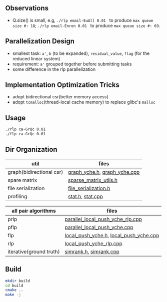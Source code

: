 ## Observations

* Q.size() is small, e.g, `./rlp email-EuAll 0.01 ` to produce `max queue size #: 18`; `./rlp email-Enron 0.01 ` to produce
`max queue size #: 69`.

## Parallelization Design

* smallest task: `a'`, `b` (to be expanded), `residual_value`, `flag` (for the reduced linear system)
* requirement: `a'` grouped together before submitting tasks
* some difference in the rlp parallelization

## Implementation Optimization Tricks

* adopt bidirectional csr(better memory access)
* adopt `tcmalloc`(thread-local cache memory) to replace glibc's `malloc`

## Usage


```zsh
./rlp ca-GrQc 0.01
./flp ca-GrQc 0.01
```

## Dir Organization

util | files
--- | ---
graph(bidirectional csr) | [graph_yche.h](util/graph_yche.h), [graph_yche.cpp](util/graph_yche.cpp)
spare matrix | [sparse_matrix_utils.h](util/sparse_matrix_utils.h)
file serialization | [file_serialization.h](util/file_serialization.h)
profiling | [stat.h](util/stat.h), [stat.cpp](util/stat.cpp)

all pair algorithms | files
--- | ---
prlp | [parallel_local_push_yche_rlp.cpp](yche_refactor/parallel_local_push_yche_rlp.cpp)
pflp | [parallel_local_push_yche.cpp](yche_refactor/parallel_local_push_yche.cpp)
flp | [local_push_yche.h](yche_refactor/local_push_yche.h), [local_push_yche.cpp](yche_refactor/local_push_yche.cpp)
rlp | [local_push_yche_rlp.cpp](yche_refactor/local_push_yche_rlp.cpp)
iterative(ground truth) | [simrank.h](yche_refactor/simrank.h), [simrank.cpp](yche_refactor/simrank.cpp)

## Build

```zsh
mkdir build
cd build
cmake ..
make -j
```
